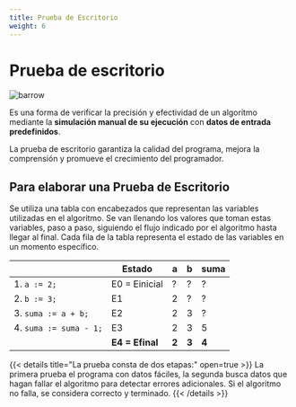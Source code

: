 ```yaml
---
title: Prueba de Escritorio
weight: 6
---
```


# Prueba de escritorio

![barrow](/aed-docs/images/wheelbarrow.jpg)

Es una forma de verificar la precisión y efectividad de un algoritmo mediante la **simulación manual de su ejecución** con **datos de entrada predefinidos**.

La prueba de escritorio garantiza la calidad del programa, mejora la comprensión y promueve el crecimiento del programador.

## Para elaborar una Prueba de Escritorio

Se utiliza una tabla con encabezados que representan las variables utilizadas en el algoritmo. Se van llenando los valores que toman estas variables, paso a paso, siguiendo el flujo indicado por el algoritmo hasta llegar al final. Cada fila de la tabla representa el estado de las variables en un momento específico.

|                      | Estado          | a     | b     | suma  |
|----------------------|-----------------|-------|-------|-------|
| 1. `a := 2;`           | E0 = Einicial   | ?     | ?     | ?     |
| 2. `b := 3;`           | E1              | 2     | ?     | ?     |
| 3. `suma := a + b;`    | E2              | 2     | 3     | ?     |
| 4. `suma := suma - 1;` | E3              | 2     | 3     | 5     |
|                      | **E4 = Efinal** | **2** | **3** | **4** |



{{< details title="La prueba consta de dos etapas:" open=true >}}
La primera prueba el programa con datos fáciles, la segunda busca datos que hagan fallar el algoritmo para detectar errores adicionales. Si el algoritmo no falla, se considera correcto y terminado.
{{< /details >}}